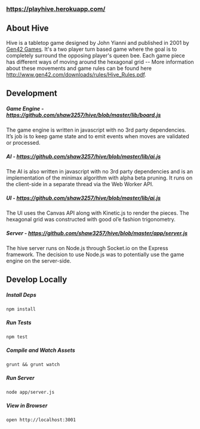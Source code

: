 ### https://playhive.herokuapp.com/

## About Hive
Hive is a tabletop game designed by John Yianni and published in 2001 by [Gen42 Games](http://gen42.com). It's a two player turn based game where the goal is to completely surround the opposing player's queen bee. Each game piece has different ways of moving around the hexagonal grid -- More information about these movements and game rules can be found here http://www.gen42.com/downloads/rules/Hive_Rules.pdf.

## Development

##### Game Engine - https://github.com/shaw3257/hive/blob/master/lib/board.js
The game engine is written in javascript with no 3rd party dependencies. It’s job is to keep game state and to emit events when moves are validated or processed.

##### AI - https://github.com/shaw3257/hive/blob/master/lib/ai.js
The AI is also written in javascript with no 3rd party dependencies and is an implementation of the minimax algorithm with alpha beta pruning. It runs on the client-side in a separate thread via the Web Worker API.

##### UI - https://github.com/shaw3257/hive/blob/master/lib/ai.js
The UI uses the Canvas API along with Kinetic.js to render the pieces. The hexagonal grid was constructed with good ol’e fashion trigonometry.

##### Server - https://github.com/shaw3257/hive/blob/master/app/server.js
The hive server runs on Node.js through Socket.io on the Express framework. The decision to use Node.js was to potentially use the game engine on the server-side.

## Develop Locally 

##### Install Deps
``` Shell
npm install
```

##### Run Tests
``` Shell
npm test
```

##### Compile and Watch Assets
``` Shell
grunt && grunt watch
```

##### Run Server
``` Shell
node app/server.js
```

##### View in Browser
``` Shell
open http://localhost:3001
```
